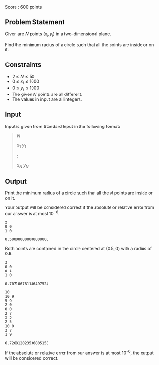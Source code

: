 Score : $600$ points

## Problem Statement

Given are $N$ points $(x_i, y_i)$ in a two-dimensional plane.

Find the minimum radius of a circle such that all the points are inside or on it.

## Constraints

- $2 \leq N \leq 50$
- $0 \leq x_i \leq 1000$
- $0 \leq y_i \leq 1000$
- The given $N$ points are all different.
- The values in input are all integers.

## Input

Input is given from Standard Input in the following format:

> $N$
> 
> $x_1$ $y_1$
> 
> $:$
> 
> $x_N$ $y_N$

## Output

Print the minimum radius of a circle such that all the $N$ points are inside or on it.

Your output will be considered correct if the absolute or relative error from our answer is at most $10^{-6}$.

```input1
2
0 0
1 0
```

```output1
0.500000000000000000
```

Both points are contained in the circle centered at $(0.5,0)$ with a radius of $0.5$.

```input2
3
0 0
0 1
1 0
```

```output2
0.707106781186497524
```

```input3
10
10 9
5 9
2 0
0 0
2 7
3 3
2 5
10 0
3 7
1 9
```

```output3
6.726812023536805158
```

If the absolute or relative error from our answer is at most $10^{-6}$, the output will be considered correct.